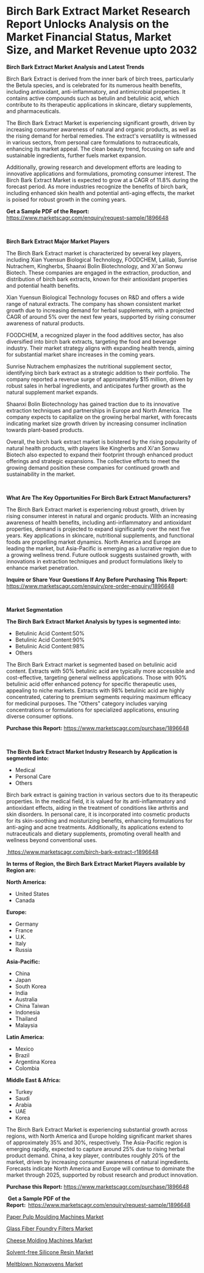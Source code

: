 <p><h1>Birch Bark Extract Market Research Report Unlocks Analysis on the Market Financial Status, Market Size, and Market Revenue upto 2032</h1></p><p><strong>Birch Bark Extract Market Analysis and Latest Trends</strong></p>
<p><p>Birch Bark Extract is derived from the inner bark of birch trees, particularly the Betula species, and is celebrated for its numerous health benefits, including antioxidant, anti-inflammatory, and antimicrobial properties. It contains active compounds such as betulin and betulinic acid, which contribute to its therapeutic applications in skincare, dietary supplements, and pharmaceuticals.</p><p>The Birch Bark Extract Market is experiencing significant growth, driven by increasing consumer awareness of natural and organic products, as well as the rising demand for herbal remedies. The extract's versatility is witnessed in various sectors, from personal care formulations to nutraceuticals, enhancing its market appeal. The clean beauty trend, focusing on safe and sustainable ingredients, further fuels market expansion.</p><p>Additionally, growing research and development efforts are leading to innovative applications and formulations, promoting consumer interest. The Birch Bark Extract Market is expected to grow at a CAGR of 11.8% during the forecast period. As more industries recognize the benefits of birch bark, including enhanced skin health and potential anti-aging effects, the market is poised for robust growth in the coming years.</p></p>
<p><strong>Get a Sample PDF of the Report:&nbsp;</strong> <a href="https://www.marketscagr.com/enquiry/request-sample/1896648?utm_campaign=1944&utm_medium=2&utm_source=Github&utm_content=ia&utm_term=31012025&utm_id=birch-bark-extract">https://www.marketscagr.com/enquiry/request-sample/1896648</a></p>
<p>&nbsp;</p>
<p><strong>Birch Bark Extract Major Market Players</strong></p>
<p><p>The Birch Bark Extract market is characterized by several key players, including Xian Yuensun Biological Technology, FOODCHEM, Lalilab, Sunrise Nutrachem, Kingherbs, Shaanxi Bolin Biotechnology, and Xi'an Sonwu Biotech. These companies are engaged in the extraction, production, and distribution of birch bark extracts, known for their antioxidant properties and potential health benefits.</p><p>Xian Yuensun Biological Technology focuses on R&D and offers a wide range of natural extracts. The company has shown consistent market growth due to increasing demand for herbal supplements, with a projected CAGR of around 5% over the next few years, supported by rising consumer awareness of natural products.</p><p>FOODCHEM, a recognized player in the food additives sector, has also diversified into birch bark extracts, targeting the food and beverage industry. Their market strategy aligns with expanding health trends, aiming for substantial market share increases in the coming years.</p><p>Sunrise Nutrachem emphasizes the nutritional supplement sector, identifying birch bark extract as a strategic addition to their portfolio. The company reported a revenue surge of approximately $15 million, driven by robust sales in herbal ingredients, and anticipates further growth as the natural supplement market expands.</p><p>Shaanxi Bolin Biotechnology has gained traction due to its innovative extraction techniques and partnerships in Europe and North America. The company expects to capitalize on the growing herbal market, with forecasts indicating market size growth driven by increasing consumer inclination towards plant-based products.</p><p>Overall, the birch bark extract market is bolstered by the rising popularity of natural health products, with players like Kingherbs and Xi'an Sonwu Biotech also expected to expand their footprint through enhanced product offerings and strategic expansions. The collective efforts to meet the growing demand position these companies for continued growth and sustainability in the market.</p></p>
<p>&nbsp;</p>
<p><strong>What Are The Key Opportunities For Birch Bark Extract Manufacturers?</strong></p>
<p><p>The Birch Bark Extract market is experiencing robust growth, driven by rising consumer interest in natural and organic products. With an increasing awareness of health benefits, including anti-inflammatory and antioxidant properties, demand is projected to expand significantly over the next five years. Key applications in skincare, nutritional supplements, and functional foods are propelling market dynamics. North America and Europe are leading the market, but Asia-Pacific is emerging as a lucrative region due to a growing wellness trend. Future outlook suggests sustained growth, with innovations in extraction techniques and product formulations likely to enhance market penetration.</p></p>
<p><strong>Inquire or Share Your Questions If Any Before Purchasing This Report:</strong> <a href="https://www.marketscagr.com/enquiry/pre-order-enquiry/1896648?utm_campaign=1944&utm_medium=2&utm_source=Github&utm_content=ia&utm_term=31012025&utm_id=birch-bark-extract">https://www.marketscagr.com/enquiry/pre-order-enquiry/1896648</a></p>
<p>&nbsp;</p>
<p><strong>Market Segmentation</strong></p>
<p><strong>The Birch Bark Extract Market Analysis by types is segmented into:</strong></p>
<p><ul><li>Betulinic Acid Content:50%</li><li>Betulinic Acid Content:90%</li><li>Betulinic Acid Content:98%</li><li>Others</li></ul></p>
<p><p>The Birch Bark Extract market is segmented based on betulinic acid content. Extracts with 50% betulinic acid are typically more accessible and cost-effective, targeting general wellness applications. Those with 90% betulinic acid offer enhanced potency for specific therapeutic uses, appealing to niche markets. Extracts with 98% betulinic acid are highly concentrated, catering to premium segments requiring maximum efficacy for medicinal purposes. The "Others" category includes varying concentrations or formulations for specialized applications, ensuring diverse consumer options.</p></p>
<p><strong>Purchase this Report:&nbsp;</strong><a href="https://www.marketscagr.com/purchase/1896648?utm_campaign=1944&utm_medium=2&utm_source=Github&utm_content=ia&utm_term=31012025&utm_id=birch-bark-extract">https://www.marketscagr.com/purchase/1896648</a></p>
<p>&nbsp;</p>
<p><strong>The Birch Bark Extract Market Industry Research by Application is segmented into:</strong></p>
<p><ul><li>Medical</li><li>Personal Care</li><li>Others</li></ul></p>
<p><p>Birch bark extract is gaining traction in various sectors due to its therapeutic properties. In the medical field, it is valued for its anti-inflammatory and antioxidant effects, aiding in the treatment of conditions like arthritis and skin disorders. In personal care, it is incorporated into cosmetic products for its skin-soothing and moisturizing benefits, enhancing formulations for anti-aging and acne treatments. Additionally, its applications extend to nutraceuticals and dietary supplements, promoting overall health and wellness beyond conventional uses.</p></p>
<p><a href="https://www.marketscagr.com/birch-bark-extract-r1896648?utm_campaign=1944&utm_medium=2&utm_source=Github&utm_content=ia&utm_term=31012025&utm_id=birch-bark-extract">&nbsp;https://www.marketscagr.com/birch-bark-extract-r1896648</a></p>
<p><strong>In terms of Region, the Birch Bark Extract Market Players available by Region are:</strong></p>
<p>
    <p> <strong> North America: </strong>
        <ul>
            <li>United States</li>
            <li>Canada</li>
        </ul>
        </p> 
    <p> <strong> Europe: </strong>
        <ul>
            <li>Germany</li>
            <li>France</li>
            <li>U.K.</li>
            <li>Italy</li>
            <li>Russia</li>
        </ul>
        </p> 
    <p> <strong> Asia-Pacific: </strong>
        <ul>
            <li>China</li>
            <li>Japan</li>
            <li>South Korea</li>
            <li>India</li>
            <li>Australia</li>
            <li>China Taiwan</li>
            <li>Indonesia</li>
            <li>Thailand</li>
            <li>Malaysia</li>
        </ul>
        </p> 
    <p> <strong> Latin America: </strong>
        <ul>
            <li>Mexico</li>
            <li>Brazil</li>
            <li>Argentina Korea</li>
            <li>Colombia</li>
        </ul>
        </p> 
    <p> <strong> Middle East & Africa: </strong>
        <ul>
            <li>Turkey</li>
            <li>Saudi</li>
            <li>Arabia</li>
            <li>UAE</li>
            <li>Korea</li>
        </ul>
    </p>
    </p>
<p><p>The Birch Bark Extract Market is experiencing substantial growth across regions, with North America and Europe holding significant market shares of approximately 35% and 30%, respectively. The Asia-Pacific region is emerging rapidly, expected to capture around 25% due to rising herbal product demand. China, a key player, contributes roughly 20% of the market, driven by increasing consumer awareness of natural ingredients. Forecasts indicate North America and Europe will continue to dominate the market through 2025, supported by robust research and product innovation.</p></p>
<p><strong>Purchase this Report: </strong><a href="https://www.marketscagr.com/purchase/1896648?utm_campaign=1944&utm_medium=2&utm_source=Github&utm_content=ia&utm_term=31012025&utm_id=birch-bark-extract">https://www.marketscagr.com/purchase/1896648</a></p>
<p>&nbsp;<strong>Get a Sample PDF of the Report:&nbsp;&nbsp;</strong><a href="https://www.marketscagr.com/enquiry/request-sample/1896648?utm_campaign=1944&utm_medium=2&utm_source=Github&utm_content=ia&utm_term=31012025&utm_id=birch-bark-extract">https://www.marketscagr.com/enquiry/request-sample/1896648</a></p>
<p><strong></strong></p>
<p><p><a href="https://www.linkedin.com/pulse/paper-pulp-moulding-machines-market-growth-outlook-74cagr-hxm0f?utm_campaign=1944&utm_medium=2&utm_source=Github&utm_content=ia&utm_term=31012025&utm_id=birch-bark-extract">Paper Pulp Moulding Machines Market</a></p><p><a href="https://www.linkedin.com/pulse/glass-fiber-foundry-filters-market-size-analysis-2025-sf5ge?utm_campaign=1944&utm_medium=2&utm_source=Github&utm_content=ia&utm_term=31012025&utm_id=birch-bark-extract">Glass Fiber Foundry Filters Market</a></p><p><a href="https://www.linkedin.com/pulse/influencing-factors-cheese-molding-machines-market-insights-ereuf?utm_campaign=1944&utm_medium=2&utm_source=Github&utm_content=ia&utm_term=31012025&utm_id=birch-bark-extract">Cheese Molding Machines Market</a></p><p><a href="https://www.linkedin.com/pulse/future-outlook-solvent-free-silicone-resin-market-2025-he1fc?utm_campaign=1944&utm_medium=2&utm_source=Github&utm_content=ia&utm_term=31012025&utm_id=birch-bark-extract">Solvent-free Silicone Resin Market</a></p><p><a href="https://www.linkedin.com/pulse/meltblown-nonwovens-market-study-industry-overview-key-competitor-bhumf?utm_campaign=1944&utm_medium=2&utm_source=Github&utm_content=ia&utm_term=31012025&utm_id=birch-bark-extract">Meltblown Nonwovens Market</a></p></p>